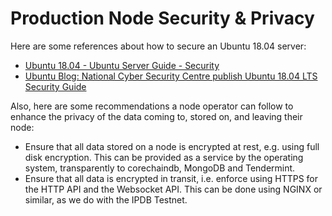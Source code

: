 <!---
Copyright © 2020 Interplanetary Database Association e.V.,
corechaindb and IPDB software contributors.
SPDX-License-Identifier: (Apache-2.0 AND CC-BY-4.0)
Code is Apache-2.0 and docs are CC-BY-4.0
--->

# Production Node Security & Privacy

Here are some references about how to secure an Ubuntu 18.04 server:

- [Ubuntu 18.04 - Ubuntu Server Guide - Security](https://help.ubuntu.com/lts/serverguide/security.html.en)
- [Ubuntu Blog: National Cyber Security Centre publish Ubuntu 18.04 LTS Security Guide](https://blog.ubuntu.com/2018/07/30/national-cyber-security-centre-publish-ubuntu-18-04-lts-security-guide)

Also, here are some recommendations a node operator can follow to enhance the privacy of the data coming to, stored on, and leaving their node:

- Ensure that all data stored on a node is encrypted at rest, e.g. using full disk encryption. This can be provided as a service by the operating system, transparently to corechaindb, MongoDB and Tendermint.
- Ensure that all data is encrypted in transit, i.e. enforce using HTTPS for the HTTP API and the Websocket API. This can be done using NGINX or similar, as we do with the IPDB Testnet.
